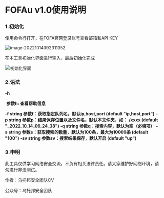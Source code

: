 # FOFAu v1.0使用说明

### 1.初始化

使用命令行打开，在FOFA官网登录账号查看邮箱和API KEY

![image-20221014092311352](D:\Gosoft\FOFA客户端\img\FOFA截图.png)

在本工具初始化界面进行输入，最后初始化完成

![初始化界面](D:\Gosoft\FOFA客户端\img\初始化界面.png)

### 2.语法

  **-h**

​	**参数h: 查看帮助信息**

  **-f string**
        **参数f：获取指定队列名，默认ip,host,port (default "ip,host,port")**
  **-p string**
        **参数p：结果保存位置以及文件名，默认本文件夹，如：./xxxx (default "_2022_10_14_09_24_38")**
  **-q string**
        **参数q：搜索内容，默认为空（必填项）**
  **-s string**
        **参数s：获取搜索的数量，默认为100条，最大为10000条 (default "100")**
  **-sv string**
        **参数sv：搜索结果保存，默认开启 (default "up")**

### 3.申明

​	此工具仅供学习网络安全交流，不负有相关法律责任。请大家维护好网络环境，请勿进行非法测试。



作者：乌托邦安全团队CV

公众号：乌托邦安全团队